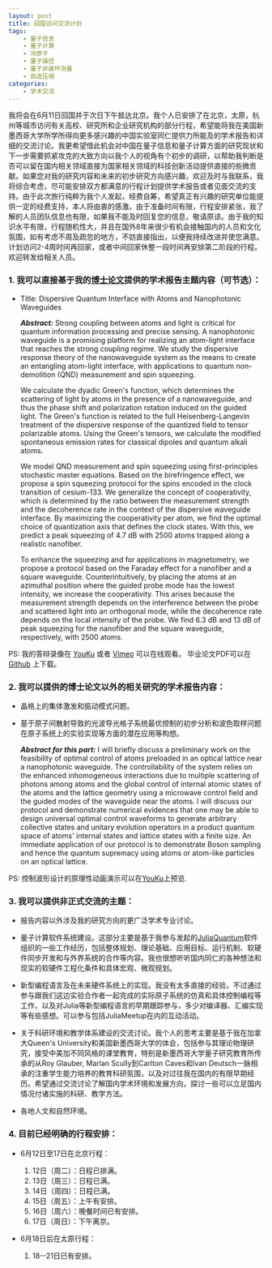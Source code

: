 ```yaml
---
layout: post
title: 回国访问交流计划
tags:
    - 量子信息
    - 量子计算
    - 冷原子
    - 量子操控
    - 量子非破坏测量
    - 自选压缩
categories:
    - 学术交流
---
```


我将会在6月11日回国并于次日下午抵达北京。我个人已安排了在北京，太原，杭州等城市访问有关高校、研究所和企业研究机构的部分行程，希望能将我在美国新墨西哥大学所学所得向更多感兴趣的中国实验室同仁提供力所能及的学术报告和详细的交流讨论。我更希望借此机会对中国在量子信息和量子计算方面的研究现状和下一步需要抓紧攻克的大致方向以我个人的视角有个初步的调研，以帮助我判断是否可以留在国内相关领域直接为国家相关领域的科技创新活动提供直接的些微贡献。如果您对我的研究内容和未来的初步研究方向感兴趣，欢迎及时与我联系，我将综合考虑，尽可能安排双方都满意的行程计划提供学术报告或者见面交流的支持。由于此次旅行纯粹为我个人发起，经费自筹，希望真正有兴趣的研究单位能提供一定的经费支持，本人将由衷的感激。由于准备时间有限，行程安排紧张，我了解的人员团队信息也有限，如果我不能及时回复您的信息，敬请原谅。由于我的知识水平有限，行程随机性大，并且在国外8年来很少有机会接触国内的人员和文化氛围，如有考虑不周及疏忽的地方，不妨直接指出，以便我持续改进并使您满意。计划访问2-4周时间再回家，或者中间回家休整一段时间再安排第二阶段的行程。欢迎转发给相关人员。

### 1. 我可以直接基于我的[博士论文](https://zenodo.org/badge/latestdoi/91208437)提供的学术报告主题内容（可节选）：

+ Title: Dispersive Quantum Interface with Atoms and Nanophotonic Waveguides

    ***Abstract:*** Strong coupling between atoms and light is critical for quantum information processing and precise sensing. A nanophotonic waveguide is a promising platform for realizing an atom-light interface that reaches the strong coupling regime. We study the dispersive response theory of the nanowaveguide system as the means to create an entangling atom-light interface, with applications to quantum non-demolition (QND) measurement and spin squeezing.

    We calculate the dyadic Green's function, which determines the scattering of light by atoms in the presence of a nanowaveguide, and thus the phase shift and polarization rotation induced on the guided light. The Green's function is related to the full Heisenberg-Langevin treatment of the dispersive response of the quantized field to tensor polarizable atoms. Using the Green's tensors, we calculate the modified spontaneous emission rates for classical dipoles and quantum alkali atoms.

    We model QND measurement and spin squeezing using first-principles stochastic master equations. Based on the birefringence effect, we propose a spin squeezing protocol for the spins encoded in the clock transition of cesium-133. We generalize the concept of cooperativity, which is determined by the ratio between the measurement strength and the decoherence rate in the context of the dispersive waveguide interface. By maximizing the cooperativity per atom, we find the optimal choice of quantization axis that defines the clock states. With this, we predict a peak squeezing of 4.7 dB with 2500 atoms trapped along a realistic nanofiber.

    To enhance the squeezing and for applications in magnetometry, we propose a protocol based on the Faraday effect for a nanofiber and a square waveguide. Counterintuitively, by placing the atoms at an azimuthal position where the guided probe mode has the lowest intensity, we increase the cooperativity.  This arises because the measurement strength depends on the interference between the probe and scattered light into an orthogonal mode, while the decoherence rate depends on the local intensity of the probe. We find 6.3  dB and 13 dB of peak squeezing for the nanofiber and the square waveguide, respectively, with 2500 atoms.

PS: 我的答辩录像在 [YouKu](https://v.youku.com/v_show/id_XMzU1MTg3Mzk0OA==.html) 或者 [Vimeo](https://vimeo.com/274035008?activityReferer=1) 可以在线观看。
毕业论文PDF可以在 [Github](https://github.com/i2000s/PhD_Thesis/releases) 上下载。


### 2. 我可以提供的博士论文以外的相关研究的学术报告内容：

+ 晶格上的集体激发和振动模式问题。

+ 基于原子间散射导致的光波导光格子系统最优控制的初步分析和波色取样问题在原子系统上的实验实现等方面的潜在应用等构想。

    ***Abstract for this part:*** I will briefly discuss a preliminary work on the feasibility of optimal control of atoms preloaded in an optical lattice near a nanophotonic waveguide.
The controllability of the system relies on the enhanced inhomogeneous interactions due to multiple scattering of photons among atoms and the global control of internal atomic states of the atoms and the lattice geometry using a microwave control field and the guided modes of the waveguide near the atoms.
I will discuss our protocol and demonstrate numerical evidences that one may be able to design universal optimal control waveforms to generate arbitrary collective states and unitary evolution operators in a product quantum space of atoms' internal states and lattice states with a finite size.
An immediate application of our protocol is to demonstrate Boson sampling and hence the quantum supremacy using atoms or atom-like particles on an optical lattice.

PS: 控制波形设计的原理性动画演示可以在[YouKu](https://v.youku.com/v_show/id_XMzY1NjYxOTE2NA.html)上预览.

### 3. 我可以提供非正式交流的主题：

+ 报告内容以外涉及我的研究方向的更广泛学术专业讨论。

+ 量子计算软件系统建设。这部分主要是基于我参与发起的[JuliaQuantum](https://JuliaQuantum.github.io)软件组织的一些工作经历，包括整体规划、理论基础、应用目标、运行机制、软硬件同步开发和与外界系统的合作等内容。我也很想听听国内同仁的各种想法和现实的软硬件工程化条件和具体宏观、微观规划。

+ 新型编程语言及在未来硬件系统上的实现。我没有太多直接的经验，不过通过参与跟我们这边实验合作者一起完成的实际原子系统的仿真和具体控制编程等工作，以及对Julia等新型编程语言的早期跟踪参与，多少对编译器、汇编实现等有些感想。可以参与包括JuliaMeetup在内的互动活动。

+ 关于科研环境和教学体系建设的交流讨论。我个人的思考主要是基于我在加拿大Queen's University和美国新墨西哥大学的体会，包括参与其理论物理研究，接受中美加不同风格的课堂教育，特别是新墨西哥大学量子研究教育所传承的从Roy Glauber, Marlan Scully到Carlton Caves和Ivan Deutsch一脉相承的注重学生能力培养的教育科研氛围，以及对过往我在国内的有限早期经历。希望通过交流讨论了解国内学术环境和发展方向，探讨一些可以立足国内情况付诸实施的科研、教学方法。

+ 各地人文和自然环境。

### 4. 目前已经明确的行程安排：

+ 6月12日至17日在北京行程：
    1. 12日（周二）：日程已排满。
    2. 13日（周三）：日程已满。
    3. 14日（周四）：日程已满。
    4. 15日（周五）：上午有安排。
    4. 16日（周六）：晚餐时间已有安排。
    5. 17日（周日）：下午离京。

+ 6月18日后在太原行程：
    1. 18--21日已有安排。
